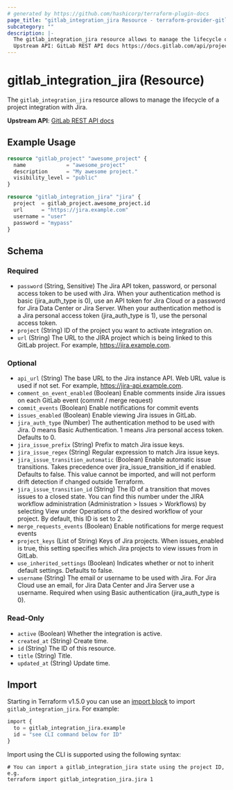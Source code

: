 ```yaml
---
# generated by https://github.com/hashicorp/terraform-plugin-docs
page_title: "gitlab_integration_jira Resource - terraform-provider-gitlab"
subcategory: ""
description: |-
  The gitlab_integration_jira resource allows to manage the lifecycle of a project integration with Jira.
  Upstream API: GitLab REST API docs https://docs.gitlab.com/api/project_integrations/#jira-issues
---
```


# gitlab_integration_jira (Resource)

The `gitlab_integration_jira` resource allows to manage the lifecycle of a project integration with Jira.

**Upstream API**: [GitLab REST API docs](https://docs.gitlab.com/api/project_integrations/#jira-issues)

## Example Usage

```terraform
resource "gitlab_project" "awesome_project" {
  name             = "awesome_project"
  description      = "My awesome project."
  visibility_level = "public"
}

resource "gitlab_integration_jira" "jira" {
  project  = gitlab_project.awesome_project.id
  url      = "https://jira.example.com"
  username = "user"
  password = "mypass"
}
```

<!-- schema generated by tfplugindocs -->
## Schema

### Required

- `password` (String, Sensitive) The Jira API token, password, or personal access token to be used with Jira. When your authentication method is basic (jira_auth_type is 0), use an API token for Jira Cloud or a password for Jira Data Center or Jira Server. When your authentication method is a Jira personal access token (jira_auth_type is 1), use the personal access token.
- `project` (String) ID of the project you want to activate integration on.
- `url` (String) The URL to the JIRA project which is being linked to this GitLab project. For example, https://jira.example.com.

### Optional

- `api_url` (String) The base URL to the Jira instance API. Web URL value is used if not set. For example, https://jira-api.example.com.
- `comment_on_event_enabled` (Boolean) Enable comments inside Jira issues on each GitLab event (commit / merge request)
- `commit_events` (Boolean) Enable notifications for commit events
- `issues_enabled` (Boolean) Enable viewing Jira issues in GitLab.
- `jira_auth_type` (Number) The authentication method to be used with Jira. 0 means Basic Authentication. 1 means Jira personal access token. Defaults to 0.
- `jira_issue_prefix` (String) Prefix to match Jira issue keys.
- `jira_issue_regex` (String) Regular expression to match Jira issue keys.
- `jira_issue_transition_automatic` (Boolean) Enable automatic issue transitions. Takes precedence over jira_issue_transition_id if enabled. Defaults to false. This value cannot be imported, and will not perform drift detection if changed outside Terraform.
- `jira_issue_transition_id` (String) The ID of a transition that moves issues to a closed state. You can find this number under the JIRA workflow administration (Administration > Issues > Workflows) by selecting View under Operations of the desired workflow of your project. By default, this ID is set to 2.
- `merge_requests_events` (Boolean) Enable notifications for merge request events
- `project_keys` (List of String) Keys of Jira projects. When issues_enabled is true, this setting specifies which Jira projects to view issues from in GitLab.
- `use_inherited_settings` (Boolean) Indicates whether or not to inherit default settings. Defaults to false.
- `username` (String) The email or username to be used with Jira. For Jira Cloud use an email, for Jira Data Center and Jira Server use a username. Required when using Basic authentication (jira_auth_type is 0).

### Read-Only

- `active` (Boolean) Whether the integration is active.
- `created_at` (String) Create time.
- `id` (String) The ID of this resource.
- `title` (String) Title.
- `updated_at` (String) Update time.

## Import

Starting in Terraform v1.5.0 you can use an [import block](https://developer.hashicorp.com/terraform/language/import) to import `gitlab_integration_jira`. For example:
```terraform
import {
  to = gitlab_integration_jira.example
  id = "see CLI command below for ID"
}
```

Import using the CLI is supported using the following syntax:

```shell
# You can import a gitlab_integration_jira state using the project ID, e.g.
terraform import gitlab_integration_jira.jira 1
```

